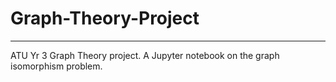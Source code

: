 # Graph-Theory-Project
***
ATU Yr 3 Graph Theory project. A Jupyter notebook on the graph isomorphism problem.